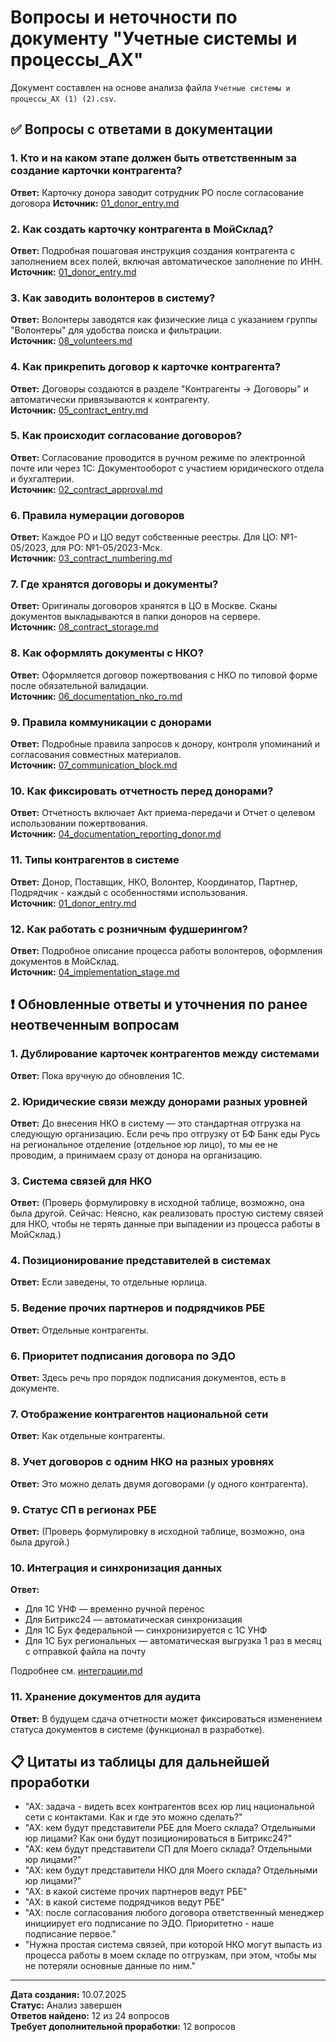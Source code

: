 # Вопросы и неточности по документу "Учетные системы и процессы_АХ"

Документ составлен на основе анализа файла `Учетные системы и процессы_АХ (1) (2).csv`.

## ✅ Вопросы с ответами в документации

### 1. Кто и на каком этапе должен быть ответственным за создание карточки контрагента?
**Ответ:** Карточку донора заводит сотрудник РО после согласование договора
**Источник:** [01_donor_entry.md](counterparties/01_donor_entry.md#процедура-внесения-донора)

### 2. Как создать карточку контрагента в МойСклад?
**Ответ:** Подробная пошаговая инструкция создания контрагента с заполнением всех полей, включая автоматическое заполнение по ИНН.  
**Источник:** [01_donor_entry.md](counterparties/01_donor_entry.md#создание-карточки-контрагента)

### 3. Как заводить волонтеров в систему?
**Ответ:** Волонтеры заводятся как физические лица с указанием группы "Волонтеры" для удобства поиска и фильтрации.  
**Источник:** [08_volunteers.md](counterparties/08_volunteers.md#заведение-волонтера-в-систему)

### 4. Как прикрепить договор к карточке контрагента?
**Ответ:** Договоры создаются в разделе "Контрагенты → Договоры" и автоматически привязываются к контрагенту.  
**Источник:** [05_contract_entry.md](counterparties/05_contract_entry.md#создание-договора)

### 5. Как происходит согласование договоров?
**Ответ:** Согласование проводится в ручном режиме по электронной почте или через 1С: Документооборот с участием юридического отдела и бухгалтерии.  
**Источник:** [02_contract_approval.md](counterparties/02_contract_approval.md#согласование-договора)

### 6. Правила нумерации договоров
**Ответ:** Каждое РО и ЦО ведут собственные реестры. Для ЦО: №1-05/2023, для РО: №1-05/2023-Мск.  
**Источник:** [03_contract_numbering.md](counterparties/03_contract_numbering.md#присвоение-номера-и-даты-договора)

### 7. Где хранятся договоры и документы?
**Ответ:** Оригиналы договоров хранятся в ЦО в Москве. Сканы документов выкладываются в папки доноров на сервере.  
**Источник:** [08_contract_storage.md](../services/core/1c/manual/08_contract_storage.md#хранение-договора)

### 8. Как оформлять документы с НКО?
**Ответ:** Оформляется договор пожертвования с НКО по типовой форме после обязательной валидации.  
**Источник:** [06_documentation_nko_ro.md](counterparties/06_documentation_nko_ro.md#оформление-документов-с-нко-и-ро)

### 9. Правила коммуникации с донорами
**Ответ:** Подробные правила запросов к донору, контроля упоминаний и согласования совместных материалов.  
**Источник:** [07_communication_block.md](counterparties/07_communication_block.md#коммуникационный-блок)

### 10. Как фиксировать отчетность перед донорами?
**Ответ:** Отчетность включает Акт приема-передачи и Отчет о целевом использовании пожертвования.  
**Источник:** [04_documentation_reporting_donor.md](industrial_foodsharing/04_documentation_reporting_donor.md#документооборот-и-отчетность)

### 11. Типы контрагентов в системе
**Ответ:** Донор, Поставщик, НКО, Волонтер, Координатор, Партнер, Подрядчик - каждый с особенностями использования.  
**Источник:** [01_donor_entry.md](counterparties/01_donor_entry.md#типы-контрагентов-в-системе)

### 12. Как работать с розничным фудшерингом?
**Ответ:** Подробное описание процесса работы волонтеров, оформления документов в МойСклад.  
**Источник:** [04_implementation_stage.md](retail_foodsharing/04_implementation_stage.md#этап-реализации)

## ❗️ Обновленные ответы и уточнения по ранее неотвеченным вопросам

### 1. Дублирование карточек контрагентов между системами
**Ответ:** Пока вручную до обновления 1С. 

### 2. Юридические связи между донорами разных уровней
**Ответ:** До внесения НКО в систему — это стандартная отгрузка на следующую организацию. Если речь про отгрузку от БФ Банк еды Русь на региональное отделение (отдельное юр лицо), то мы ее не проводим, а принимаем сразу от донора на организацию.

### 3. Система связей для НКО
**Ответ:** (Проверь формулировку в исходной таблице, возможно, она была другой. Сейчас: Неясно, как реализовать простую систему связей для НКО, чтобы не терять данные при выпадении из процесса работы в МойСклад.)

### 4. Позиционирование представителей в системах
**Ответ:** Если заведены, то отдельные юрлица.

### 5. Ведение прочих партнеров и подрядчиков РБЕ
**Ответ:** Отдельные контрагенты.

### 6. Приоритет подписания договора по ЭДО
**Ответ:** Здесь речь про порядок подписания документов, есть в документе.

### 7. Отображение контрагентов национальной сети
**Ответ:** Как отдельные контрагенты.

### 8. Учет договоров с одним НКО на разных уровнях
**Ответ:** Это можно делать двумя договорами (у одного контрагента).

### 9. Статус СП в регионах РБЕ
**Ответ:** (Проверь формулировку в исходной таблице, возможно, она была другой.)

### 10. Интеграция и синхронизация данных
**Ответ:**
- Для 1С УНФ — временно ручной перенос
- Для Битрикс24 — автоматическая синхронизация
- Для 1С Бух федеральной — синхронизируется с 1С УНФ
- Для 1С Бух региональных — автоматическая выгрузка 1 раз в месяц с отправкой файла на почту

Подробнее см. [интеграции.md](интеграции.md)

### 11. Хранение документов для аудита
**Ответ:** В будущем сдача отчетности может фиксироваться изменением статуса документов в системе (функционал в разработке).

## 📋 Цитаты из таблицы для дальнейшей проработки

- "АХ: задача - видеть всех контрагентов всех юр лиц национальной сети с контактами. Как и где это можно сделать?"
- "АХ: кем будут представители РБЕ для Моего склада? Отдельными юр лицами? Как они будут позиционироваться в Битрикс24?"
- "АХ: кем будут представители СП для Моего склада? Отдельными юр лицами?"
- "АХ: кем будут представители НКО для Моего склада? Отдельными юр лицами?"
- "АХ: в какой системе прочих партнеров ведут РБЕ"
- "АХ: в какой системе подрядчиков ведут РБЕ"
- "АХ: после согласования любого договора ответственный менеджер инициирует его подписание по ЭДО. Приоритетно - наше подписание первое."
- "Нужна простая система связей, при которой НКО могут выпасть из процесса работы в моем складе по отгрузкам, при этом, чтобы мы не потеряли основные данные по ним."

---

**Дата создания:** 10.07.2025  
**Статус:** Анализ завершен  
**Ответов найдено:** 12 из 24 вопросов  
**Требует дополнительной проработки:** 12 вопросов 